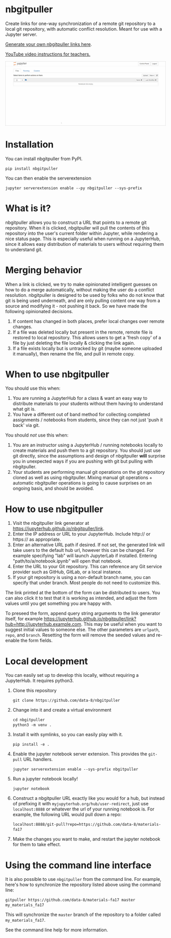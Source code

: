 # nbgitpuller

Create links for one-way synchronization of a remote git repository to a local git repository,
with automatic conflict resolution. Meant for use with a Jupyter server.

[Generate your own nbgitpuller links here](https://jupyterhub.github.io/nbgitpuller/link).

[YouTube video instructions for teachers.](https://youtu.be/o7U0ZuICVFg)

![nbgitpuller demo](docs/nbpuller.gif)

# Installation

You can install nbgitpuller from PyPI.

    pip install nbgitpuller

You can then enable the serverextension

    jupyter serverextension enable --py nbgitpuller --sys-prefix

# What is it?

nbgitpuller allows you to construct a URL that points to a remote git repository.
When it is clicked, nbgitpuller will pull the contents of this repository
into the user's current folder within Jupyter, while rendering a nice status page.
This is especially useful when running on a JupyterHub, since it allows easy distribution
of materials to users without requiring them to understand git.

# Merging behavior

When a link is clicked, we try to make opinionated intelligent guesses on how to
do a merge automatically, without making the user do a conflict resolution.
nbgitpuller is designed to be used by folks who do not know that git is being used
underneath, and are only pulling content one way from a source and modifying it -
not pushing it back.
So we have made the following opinionated decisions.


1. If content has changed in both places, prefer local changes over remote changes.
2. If a file was deleted locally but present in the remote, remote file is restored
   to local repository. This allows users to get a 'fresh copy' of a file by
   just deleting the file locally & clicking the link again.
3. If a file exists locally but is untracked by git (maybe someone uploaded it manually),
   then rename the file, and pull in remote copy.

# When to use nbgitpuller

You should use this when:

1. You are running a JupyterHub for a class & want an easy way to distribute materials to
   your students without them having to understand what git is.
2. You have a different out of band method for collecting completed assignments / notebooks
   from students, since they can not just 'push it back' via git.

You should *not* use this when:

1. You are an instructor using a JupyterHub / running notebooks locally to create materials
   and push them to a git repository. You should just use git directly, since the assumptions
   and design of nbgitpuller **will** surprise you in unexpected ways if you are pushing with
   git but pulling with nbgitpuller.
2. Your students are performing manual git operations on the git repository cloned as well as
   using nbgitpuller. Mixing manual git operations + automatic nbgitpuller operations is going
   to cause surprises on an ongoing basis, and should be avoided.

# How to use nbgitpuller

1. Visit the nbgitpuller link generator at https://jupyterhub.github.io/nbgitpuller/link.
2. Enter the IP address or URL to your JupyterHub. Include http:// or https:// as appropriate.
3. Enter an alternative URL path if desired. If not set, the generated link will take users to the default hub url, however this can be changed. For example specifying "lab" will launch JupyterLab if installed. Entering "path/to/a/notebook.ipynb" will open that notebook.
4. Enter the URL to your Git repository. This can reference any Git service provider such as GitHub, GitLab, or a local instance.
5. If your git repository is using a non-default branch name, you can specify that under branch. Most people do not need to customize this.

The link printed at the bottom of the form can be distributed to users. You can also click it to test that it is working as intended, and adjust the form values until you get something you are happy with.

To preseed the form, append query string arguments to the link generator itself, for example https://jupyterhub.github.io/nbgitpuller/link?hub=http://jupyterhub.example.com. This may be useful when you want to suggest initial values to someone else. The other parameters are `urlpath`, `repo`, and `branch`. Resetting the form will remove the seeded values and re-enable the form fields.

# Local development

You can easily set up to develop this locally, without requiring a JupyterHub. It requires python3.

1. Clone this repository
   ```
   git clone https://github.com/data-8/nbgitpuller
   ```

2. Change into it and create a virtual environment
   ```
   cd nbgitpuller
   python3 -m venv .
   ```

3. Install it with symlinks, so you can easily play with it.
   ```
   pip install -e .
   ```
4. Enable the jupyter notebook server extension. This provides the `git-pull` URL handlers.
   ```
   jupyter serverextension enable --sys-prefix nbgitpuller
   ```
5. Run a jupyter notebook locally!
   ```
   jupyter notebook
   ```
6. Construct a nbgitpuller URL exactly like you would for a hub, but instead of prefixing it
   with `myjupyterhub.org/hub/user-redirect`, just use `localhost:8888` or whatever the
   url of your running notebook is. For example, the following URL would pull down a repo:
   ```
   localhost:8888/git-pull?repo=https://github.com/data-8/materials-fa17
   ```
7. Make the changes you want to make, and restart the jupyter notebook for them to take effect.

# Using the command line interface

It is also possible to use `nbgitpuller` from the command line. For example,
here's how to synchronize the repository listed above using the command line:

```
gitpuller https://github.com/data-8/materials-fa17 master my_materials_fa17
```

This will synchronize the `master` branch of the repository to a folder
called `my_materials_fa17`.

See the command line help for more information.
